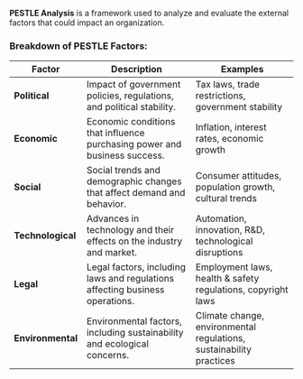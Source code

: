 **PESTLE Analysis** is a framework used to analyze and evaluate the external factors that could impact an organization.

### Breakdown of PESTLE Factors:

| Factor             | Description                                                                 | Examples                                         |
|--------------------|-----------------------------------------------------------------------------|-------------------------------------------------|
| **Political**       | Impact of government policies, regulations, and political stability.        | Tax laws, trade restrictions, government stability |
| **Economic**        | Economic conditions that influence purchasing power and business success.   | Inflation, interest rates, economic growth      |
| **Social**          | Social trends and demographic changes that affect demand and behavior.      | Consumer attitudes, population growth, cultural trends |
| **Technological**   | Advances in technology and their effects on the industry and market.        | Automation, innovation, R&D, technological disruptions |
| **Legal**           | Legal factors, including laws and regulations affecting business operations. | Employment laws, health & safety regulations, copyright laws |
| **Environmental**   | Environmental factors, including sustainability and ecological concerns.    | Climate change, environmental regulations, sustainability practices |
